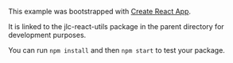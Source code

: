 This example was bootstrapped with [Create React App](https://github.com/facebook/create-react-app).

It is linked to the jlc-react-utils package in the parent directory for development purposes.

You can run `npm install` and then `npm start` to test your package.
